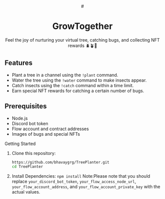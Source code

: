 <div align="center">
  #<h1>GrowTogether</h1>
  <p>Feel the joy of nurturing your virtual tree, catching bugs, and collecting NFT rewards 🪲🪴🎁</p>
</div>


## Features


- Plant a tree in a channel using the `!plant` command.
- Water the tree using the `!water` command to make insects appear.
- Catch insects using the `!catch` command within a time limit.
- Earn special NFT rewards for catching a certain number of bugs.


## Prerequisites


- Node.js
- Discord bot token
- Flow account and contract addresses
- Images of bugs and special NFTs

Getting Started


1. Clone this repository:
   ```bash
   https://github.com/bhavaygrg/TreePlanter.git
   cd TreePlanter
2. Install Dependencies:
   ```npm install```
Note:Please note that you should replace `your_discord_bot_token`, `your_flow_access_node_url`, `your_flow_account_address`, and `your_flow_account_private_key` with the actual values.


